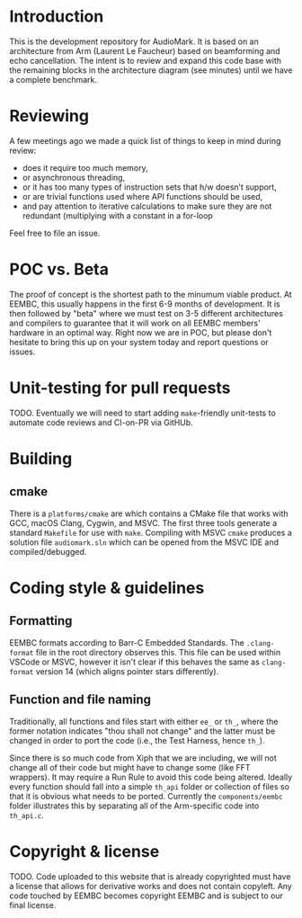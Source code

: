 # Introduction

This is the development repository for AudioMark. It is based on an architecture
from Arm (Laurent Le Faucheur) based on beamforming and echo cancellation. The
intent is to review and expand this code base with the remaining blocks in the
architecture diagram (see minutes) until we have a complete benchmark.

# Reviewing

A few meetings ago we made a quick list of things to keep in mind during review:

* does it require too much memory, 
* or asynchronous threading, 
* or it has too many types of instruction sets that h/w doesn’t support,
* or are trivial functions used where API functions should be used,
* and pay attention to iterative calculations to make sure they are not redundant (multiplying with a constant in a for-loop

Feel free to file an issue.

# POC vs. Beta

The proof of concept is the shortest path to the minumum viable product. At
EEMBC, this usually happens in the first 6-9 months of development. It is then
followed by "beta" where we must test on 3-5 different architectures and
compilers to guarantee that it will work on all EEMBC members' hardware in an
optimal way. Right now we are in POC, but please don't hesitate to bring this
up on your system today and report questions or issues.

# Unit-testing for pull requests

TODO. Eventually we will need to start adding `make`-friendly unit-tests to
automate code reviews and CI-on-PR via GitHUb.

# Building

## cmake

There is a `platforms/cmake` are which contains a CMake file that works with
GCC, macOS Clang, Cygwin, and MSVC. The first three tools generate a standard
`Makefile` for use with `make`. Compiling with MSVC `cmake` produces a solution
file `audiomark.sln` which can be opened from the MSVC IDE and compiled/debugged.

# Coding style & guidelines

## Formatting

EEMBC formats according to Barr-C Embedded Standards. The `.clang-format` file
in the root directory observes this. This file can be used within VSCode or
MSVC, however it isn't clear if this behaves the same as `clang-format`
version 14 (which aligns pointer stars differently).

## Function and file naming

Traditionally, all functions and files start with either `ee_` or `th_`, where
the former notation indicates "thou shall not change" and the latter must be
changed in order to port the code (i.e., the Test Harness, hence `th_`).

Since there is so much code from Xiph that we are including, we will not change
all of their code but might have to change some (like FFT wrappers). It may
require a Run Rule to avoid this code being altered. Ideally every function
should fall into a simple `th_api` folder or collection of files so that it is
obvious what needs to be ported. Currently the `components/eembc` folder
illustrates this by separating all of the Arm-specific code into `th_api.c`.

# Copyright & license

TODO. Code uploaded to this website that is already copyrighted must have a
license that allows for derivative works and does not contain copyleft. Any code
touched by EEMBC becomes copyright EEMBC and is subject to our final license.

